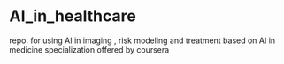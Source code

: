 # AI_in_healthcare
repo. for using AI in imaging , risk modeling and treatment based on AI in medicine specialization offered by coursera 
